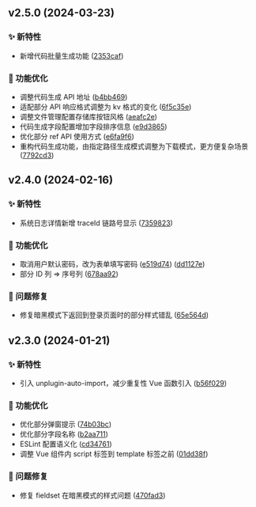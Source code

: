 ## v2.5.0 (2024-03-23)

### ✨ 新特性

* 新增代码批量生成功能 ([2353caf](https://github.com/Charles7c/continew-admin-ui-arco/commit/2353caffa9ddfbf8c0f9657c1f2e89b14eff38db))

### 💎 功能优化

- 调整代码生成 API 地址 ([b4bb469](https://github.com/Charles7c/continew-admin-ui-arco/commit/b4bb4693dfd694bcc5f10be32cf7d405af92367e))
- 适配部分 API 响应格式调整为 kv 格式的变化 ([6f5c35e](https://github.com/Charles7c/continew-admin-ui-arco/commit/6f5c35ea77b1e3880bca477ec027d074915341e8))
- 调整文件管理配置存储库按钮风格 ([aeafc2e](https://github.com/Charles7c/continew-admin-ui-arco/commit/aeafc2ece2012b53bfe8ff6c64fed9ad73f9d188))
- 代码生成字段配置增加字段排序信息 ([e9d3865](https://github.com/Charles7c/continew-admin-ui-arco/commit/e9d38658920f49e0bb0600e779621c44d388057e))
- 优化部分 ref API 使用方式 ([e6fa9f6](https://github.com/Charles7c/continew-admin-ui-arco/commit/e6fa9f60a927f639b8b7f6145982a395506b3150))
- 重构代码生成功能，由指定路径生成模式调整为下载模式，更方便复杂场景 ([7792cd3](https://github.com/Charles7c/continew-admin-ui-arco/commit/7792cd398f6c4a2d10187cb548ba687dc8f62c84))

## v2.4.0 (2024-02-16)

### ✨ 新特性

* 系统日志详情新增 traceId 链路号显示 ([7359823](https://github.com/Charles7c/continew-admin-ui-arco/commit/735982373a13889340970623bce544dafc574cdb))

### 💎 功能优化

- 取消用户默认密码，改为表单填写密码 ([e519d74](https://github.com/Charles7c/continew-admin-ui-arco/commit/e519d746c92596d0b4a568aef26218b8c4c1e4f4)) ([dd1127e](https://github.com/Charles7c/continew-admin-ui-arco/commit/dd1127e2b8ddfad70e67fca5502505fb269236cc))
- 部分 ID 列 => 序号列 ([678aa92](https://github.com/Charles7c/continew-admin-ui-arco/commit/678aa92457dc172a300e78e9523ab0fe50715947))

### 🐛 问题修复

- 修复暗黑模式下返回到登录页面时的部分样式错乱 ([65e564d](https://github.com/Charles7c/continew-admin-ui-arco/commit/65e564dc67c06a18bc543d032d430718ae620cb9))

## v2.3.0 (2024-01-21)

### ✨ 新特性

* 引入 unplugin-auto-import，减少重复性 Vue 函数引入 ([b56f029](https://github.com/Charles7c/continew-admin-ui-arco/commit/b56f029e680dc86f8bba174d80ef90ed11f9f25c))

### 💎 功能优化

- 优化部分弹窗提示 ([74b03bc](https://github.com/Charles7c/continew-admin-ui-arco/commit/74b03bc3f62e90e987ff9b1a72fedaa903f85b1e))
- 优化部分字段名称 ([b2aa711](https://github.com/Charles7c/continew-admin-ui-arco/commit/b2aa7114bca66c7c9ab9e71a7f757390cf2a4e54))
- ESLint 配置语义化 ([cd34761](https://github.com/Charles7c/continew-admin-ui-arco/commit/cd3476107ef69f0889473abee416db3ad29701e7))
- 调整 Vue 组件内 script 标签到 template 标签之前 ([01dd38f](https://github.com/Charles7c/continew-admin-ui-arco/commit/01dd38f8abccf5d88d8cd0d73df438f3389de7f7))

### 🐛 问题修复

- 修复 fieldset 在暗黑模式的样式问题 ([470fad3](https://github.com/Charles7c/continew-admin-ui-arco/commit/470fad3a0bfd3fbd343252a49078b28b779d1be5))
